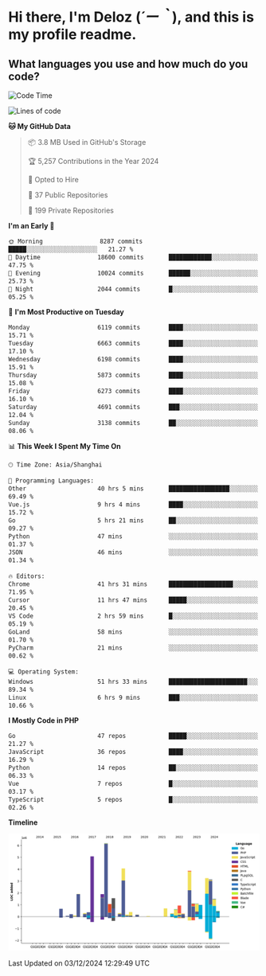 # **Hi there, I'm Deloz (*´ー｀*), and this is my profile readme.**

## **What languages you use and how much do you code?**

<!--START_SECTION:waka-->
![Code Time](http://img.shields.io/badge/Code%20Time-5%2C192%20hrs%2033%20mins-blue)

![Lines of code](https://img.shields.io/badge/From%20Hello%20World%20I%27ve%20Written-42.6%20million%20lines%20of%20code-blue)

**🐱 My GitHub Data** 

> 📦 3.8 MB Used in GitHub's Storage 
 > 
> 🏆 5,257 Contributions in the Year 2024
 > 
> 💼 Opted to Hire
 > 
> 📜 37 Public Repositories 
 > 
> 🔑 199 Private Repositories 
 > 
**I'm an Early 🐤** 

```text
🌞 Morning                8287 commits        █████░░░░░░░░░░░░░░░░░░░░   21.27 % 
🌆 Daytime                18600 commits       ████████████░░░░░░░░░░░░░   47.75 % 
🌃 Evening                10024 commits       ██████░░░░░░░░░░░░░░░░░░░   25.73 % 
🌙 Night                  2044 commits        █░░░░░░░░░░░░░░░░░░░░░░░░   05.25 % 
```
📅 **I'm Most Productive on Tuesday** 

```text
Monday                   6119 commits        ████░░░░░░░░░░░░░░░░░░░░░   15.71 % 
Tuesday                  6663 commits        ████░░░░░░░░░░░░░░░░░░░░░   17.10 % 
Wednesday                6198 commits        ████░░░░░░░░░░░░░░░░░░░░░   15.91 % 
Thursday                 5873 commits        ████░░░░░░░░░░░░░░░░░░░░░   15.08 % 
Friday                   6273 commits        ████░░░░░░░░░░░░░░░░░░░░░   16.10 % 
Saturday                 4691 commits        ███░░░░░░░░░░░░░░░░░░░░░░   12.04 % 
Sunday                   3138 commits        ██░░░░░░░░░░░░░░░░░░░░░░░   08.06 % 
```


📊 **This Week I Spent My Time On** 

```text
🕑︎ Time Zone: Asia/Shanghai

💬 Programming Languages: 
Other                    40 hrs 5 mins       █████████████████░░░░░░░░   69.49 % 
Vue.js                   9 hrs 4 mins        ████░░░░░░░░░░░░░░░░░░░░░   15.72 % 
Go                       5 hrs 21 mins       ██░░░░░░░░░░░░░░░░░░░░░░░   09.27 % 
Python                   47 mins             ░░░░░░░░░░░░░░░░░░░░░░░░░   01.37 % 
JSON                     46 mins             ░░░░░░░░░░░░░░░░░░░░░░░░░   01.34 % 

🔥 Editors: 
Chrome                   41 hrs 31 mins      ██████████████████░░░░░░░   71.95 % 
Cursor                   11 hrs 47 mins      █████░░░░░░░░░░░░░░░░░░░░   20.45 % 
VS Code                  2 hrs 59 mins       █░░░░░░░░░░░░░░░░░░░░░░░░   05.19 % 
GoLand                   58 mins             ░░░░░░░░░░░░░░░░░░░░░░░░░   01.70 % 
PyCharm                  21 mins             ░░░░░░░░░░░░░░░░░░░░░░░░░   00.62 % 

💻 Operating System: 
Windows                  51 hrs 33 mins      ██████████████████████░░░   89.34 % 
Linux                    6 hrs 9 mins        ███░░░░░░░░░░░░░░░░░░░░░░   10.66 % 
```

**I Mostly Code in PHP** 

```text
Go                       47 repos            █████░░░░░░░░░░░░░░░░░░░░   21.27 % 
JavaScript               36 repos            ████░░░░░░░░░░░░░░░░░░░░░   16.29 % 
Python                   14 repos            ██░░░░░░░░░░░░░░░░░░░░░░░   06.33 % 
Vue                      7 repos             █░░░░░░░░░░░░░░░░░░░░░░░░   03.17 % 
TypeScript               5 repos             █░░░░░░░░░░░░░░░░░░░░░░░░   02.26 % 
```



**Timeline**

![Lines of Code chart](https://raw.githubusercontent.com/deloz/deloz/main/assets/bar_graph.png)


 Last Updated on 03/12/2024 12:29:49 UTC
<!--END_SECTION:waka-->

